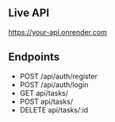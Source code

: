 ## Live API
https://your-api.onrender.com

## Endpoints
- POST /api/auth/register
- POST /api/auth/login
- GET api/tasks/
- POST api/tasks/
- DELETE api/tasks/:id
